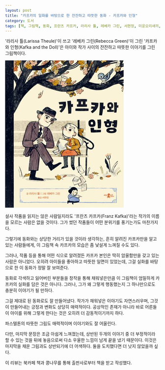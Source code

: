 ```yaml
---
layout: post
title: "카프카의 일화를 바탕으로 한 잔잔하고 따뜻한 동화 - 카프카와 인형"
category: 도서
tags: [책, 그림책, 동화, 프란츠 카프카, 라리사 튤, 레베카 그린, 서현정, 미운오리새끼, 북카페 책과 콩나무, 서평]
---
```


'라리사 튤(Larissa Theule)'이 쓰고
'레베카 그린(Rebecca Green)'이 그린
'카프카와 인형(Kafka and the Doll)'은
아이와 작가 사이의 잔잔하고 따뜻한 이야기를 그린 그림책이다.

![표지](/images/book/kafka-and-the-doll-picture-book-h480.jpg)

설사 작품을 읽지는 않은 사람일지라도
'프란츠 카프카(Franz Kafka)'라는 작가의 이름을 모르는 사람은 없을 것이다.
그가 썼던 작품들이 어떤 분위기를 풍기는가도 마찬가지다.

그렇기에 동화와는 상당한 거리가 있을 것이라 생각하는, 흔히 알려진 카프카만을 알고있는 사람들에게,
이 그림책 속 카프카의 모습은 좀 낯설게 느껴질 수도 있다.

그러나, 작품 등을 통해 어떤 식으로 알려졌든
카프카 본인은 딱히 암울함만을 갖고 있는 사람은 아니었다.
오히려 아이들을 좋아하고 따뜻한 일면이 있었는데,
그걸 실화를 바탕으로 한 이 동화가 정말 잘 보여준다.

동화로 각색하고 잃어버린 부분들을 창작을 통해 채워넣은만큼
이 그림책이 엄밀하게 카프카의 실화를 담은 것은 아니다.
그러나, 그가 왜 그렇게 행동했는지 그 하나만으로도 충분히 이야기가 될 만하다.

그걸 제대로 된 동화로도 잘 만들어냈다.
작가가 채워넣은 이야기도 자연스러우며,
그것이 만들어내는 긍정과 변화도 상당히 매력적이다.
공상적인 존재가 아니라 바로 어른들이 아이를 위해 그렇게 한다는 것은 오히려 더 감동적이기까지 하다.

파스텔톤의 따뜻한 그림도 매력적이며 이야기와도 잘 어울린다.

다만, 마지막 문장은 조금 아쉽게 느껴졌는데,
상반된 두개의 이야기 중 더 부정적이라 할 수 있는 것을 뒤에 놓음으로써
다소 우울한 느낌이 남게 끝을 냈기 때문이다.
이것은 마지막을 채운 그림과도 상반되기에 더 어색하다.
둘을 도치했다면 더 낫지 않았을까 싶다.



<div class="im im-info">
이 리뷰는 북카페 책과 콩나무를 통해 출판사로부터 책을 받고 작성했다.
</div>
